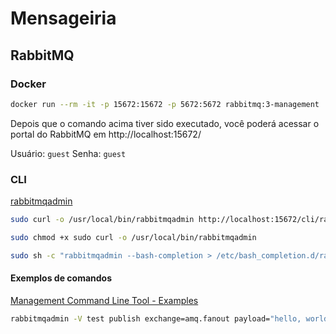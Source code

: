# Mensageiria 

## RabbitMQ 

### Docker

```BASH
docker run --rm -it -p 15672:15672 -p 5672:5672 rabbitmq:3-management
```

Depois que o comando acima tiver sido executado, você poderá acessar o portal do RabbitMQ em http://localhost:15672/ 

Usuário: `guest`
Senha: `guest`

### CLI 

[rabbitmqadmin](http://localhost:15672/cli/rabbitmqadmin)

```BASH
sudo curl -o /usr/local/bin/rabbitmqadmin http://localhost:15672/cli/rabbitmqadmin

sudo chmod +x sudo curl -o /usr/local/bin/rabbitmqadmin

sudo sh -c "rabbitmqadmin --bash-completion > /etc/bash_completion.d/rabbitmqadmin"
```

#### Exemplos de comandos

[Management Command Line Tool - Examples](https://www.rabbitmq.com/docs/management-cli#examples)

```BASH
rabbitmqadmin -V test publish exchange=amq.fanout payload="hello, world" routing_key=""
```